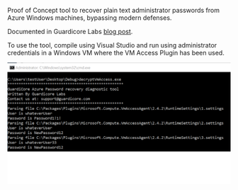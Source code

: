 Proof of Concept tool to recover plain text administrator passwords from Azure Windows machines, bypassing modern defenses.

Documented in Guardicore Labs [blog post](https://www.guardicore.com/2018/03/recovering-plaintext-passwords-azure/).


To use the tool, compile using Visual Studio and run using administrator credentials in a Windows VM where the VM Access Plugin has been used.

![Example execution](.github/PasswordRecoveryWindows.png)
